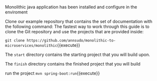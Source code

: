 Monolithic java application has been installed and configure in the enviroment

Clone our example repository that contains the set of documentation with the following command:
The fastest way to work through this guide is to clone the Git repository and use the projects that are provided inside:

`git clone https://github.com/annsudo/monolithic-to-microservices/monolithic`{{execute}}

The `start` directory contains the starting project that you will build upon.

The `finish` directory contains the finished project that you will build

run the project `mvn spring-boot:run`{{execute}}